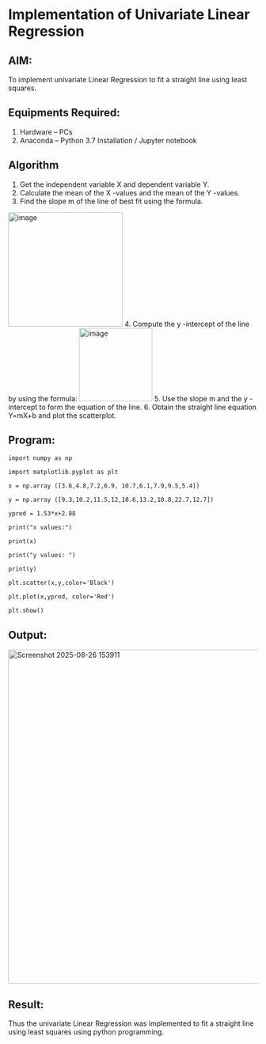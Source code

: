 # Implementation of Univariate Linear Regression
## AIM:
To implement univariate Linear Regression to fit a straight line using least squares.

## Equipments Required:
1. Hardware – PCs
2. Anaconda – Python 3.7 Installation / Jupyter notebook

## Algorithm
1. Get the independent variable X and dependent variable Y.
2. Calculate the mean of the X -values and the mean of the Y -values.
3. Find the slope m of the line of best fit using the formula. 
<img width="231" alt="image" src="https://user-images.githubusercontent.com/93026020/192078527-b3b5ee3e-992f-46c4-865b-3b7ce4ac54ad.png">
4. Compute the y -intercept of the line by using the formula:
<img width="148" alt="image" src="https://user-images.githubusercontent.com/93026020/192078545-79d70b90-7e9d-4b85-9f8b-9d7548a4c5a4.png">
5. Use the slope m and the y -intercept to form the equation of the line.
6. Obtain the straight line equation Y=mX+b and plot the scatterplot.

## Program:
```
import numpy as np

import matplotlib.pyplot as plt

x = np.array ([3.6,4.8,7.2,6.9, 10.7,6.1,7.9,9.5,5.4])

y = np.array ([9.3,10.2,11.5,12,18.6,13.2,10.8,22.7,12.7])

ypred = 1.53*x+2.88

print("x values:")

print(x)

print("y values: ")

print(y)

plt.scatter(x,y,color='Black')

plt.plot(x,ypred, color='Red')

plt.show()

```

## Output:

<img width="909" height="675" alt="Screenshot 2025-08-26 153911" src="https://github.com/user-attachments/assets/a5c7c33b-b6ca-4d2e-bd6f-11742d65f26c" />

## Result:
Thus the univariate Linear Regression was implemented to fit a straight line using least squares using python programming.
